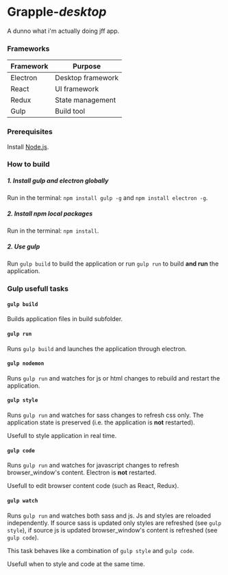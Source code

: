 # Grapple-*desktop*

A dunno what i'm actually doing jff app.

### Frameworks

Framework | Purpose
--- | ---
Electron  | Desktop framework
React | UI framework
Redux | State management
Gulp | Build tool


### Prerequisites
Install [Node.js](https://nodejs.org/en).



### How to build

##### 1. Install gulp and electron globally
Run in the terminal: `npm install gulp -g` and `npm install electron -g`.

##### 2. Install npm local packages
Run in the terminal: `npm install`.

##### 2. Use gulp
Run `gulp build` to build the application
or run `gulp run` to build **and run** the application.



### Gulp usefull tasks
#### `gulp build`
Builds application files in build subfolder.

#### `gulp run`
Runs `gulp build` and launches the application through electron.

#### `gulp nodemon`
Runs `gulp run` and watches for js or html changes to rebuild and
restart the application.

#### `gulp style`
Runs `gulp run` and watches for sass changes to refresh css only.
The application state is preserved (i.e. the application is **not** restarted).

Usefull to style application in real time.

#### `gulp code`
Runs `gulp run` and watches for javascript changes to refresh browser_window's
content. Electron is **not** restarted.

Usefull to edit browser content code (such as React, Redux).


#### `gulp watch`
Runs `gulp run` and watches both sass and js. Js and styles are reloaded
independently. If source sass is updated only styles are refreshed
(see `gulp style`), if source js is updated browser_window's content is
refreshed (see `gulp code`).

This task behaves like a combination of `gulp style` and `gulp code`.

Usefull when to style and code at the same time.
